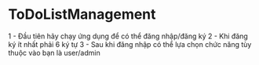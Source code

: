 # ToDoListManagement
1 - Đầu tiên hãy chạy ứng dụng để có thể đăng nhập/đăng ký
2 - Khi đăng ký ít nhất phải 6 ký tự
3 - Sau khi đăng nhập có thể lựa chọn chức năng tùy thuộc vào bạn là user/admin